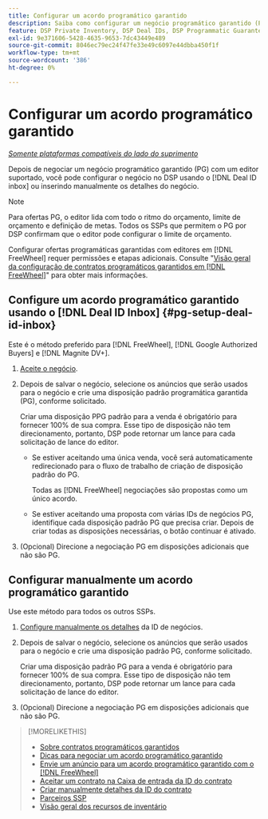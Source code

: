```yaml
---
title: Configurar um acordo programático garantido
description: Saiba como configurar um negócio programático garantido (PG) que você negociou com um editor.
feature: DSP Private Inventory, DSP Deal IDs, DSP Programmatic Guaranteed Deals
exl-id: 9e371606-5428-4635-9653-7dc43449e489
source-git-commit: 8046ec79ec24f47fe33e49c6097e44dbba450f1f
workflow-type: tm+mt
source-wordcount: '386'
ht-degree: 0%

---
```


# Configurar um acordo programático garantido

*[Somente plataformas compatíveis do lado do suprimento](programmatic-guaranteed-about.md)*

Depois de negociar um negócio programático garantido (PG) com um editor suportado, você pode configurar o negócio no DSP usando o [!DNL Deal ID inbox] ou inserindo manualmente os detalhes do negócio.

>[!NOTE]
>
> Para ofertas PG, o editor lida com todo o ritmo do orçamento, limite de orçamento e definição de metas. Todos os SSPs que permitem o PG por DSP confirmam que o editor pode configurar o limite de orçamento.
>
> Configurar ofertas programáticas garantidas com editores em [!DNL FreeWheel] requer permissões e etapas adicionais. Consulte &quot;[Visão geral da configuração de contratos programáticos garantidos em [!DNL FreeWheel]](freewheel-overview.md)&quot; para obter mais informações.

## Configure um acordo programático garantido usando o [!DNL Deal ID Inbox] {#pg-setup-deal-id-inbox}

Este é o método preferido para [!DNL FreeWheel], [!DNL Google Authorized Buyers] e [!DNL Magnite DV+].

1. [Aceite o negócio](deal-id-inbox-accept.md).

1. Depois de salvar o negócio, selecione os anúncios que serão usados para o negócio e crie uma disposição padrão programática garantida (PG), conforme solicitado.

   Criar uma disposição PPG padrão para a venda é obrigatório para fornecer 100% de sua compra. Esse tipo de disposição não tem direcionamento, portanto, DSP pode retornar um lance para cada solicitação de lance do editor.

   * Se estiver aceitando uma única venda, você será automaticamente redirecionado para o fluxo de trabalho de criação de disposição padrão do PG.

      Todas as [!DNL FreeWheel] negociações são propostas como um único acordo.

   * Se estiver aceitando uma proposta com várias IDs de negócios PG, identifique cada disposição padrão PG que precisa criar. Depois de criar todas as disposições necessárias, o botão continuar é ativado.

1. (Opcional) Direcione a negociação PG em disposições adicionais que não são PG.

## Configurar manualmente um acordo programático garantido

Use este método para todos os outros SSPs.

1. [Configure manualmente os detalhes](deal-id-create.md) da ID de negócios.

1. Depois de salvar o negócio, selecione os anúncios que serão usados para o negócio e crie uma disposição padrão PG, conforme solicitado.

   Criar uma disposição padrão PG para a venda é obrigatório para fornecer 100% de sua compra. Esse tipo de disposição não tem direcionamento, portanto, DSP pode retornar um lance para cada solicitação de lance do editor.

1. (Opcional) Direcione a negociação PG em disposições adicionais que não são PG.

>[!MORELIKETHIS]
>
>* [Sobre contratos programáticos garantidos](programmatic-guaranteed-about.md)
>* [Dicas para negociar um acordo programático garantido](/help/dsp/inventory/programmatic-guaranteed-tips.md)
>* [Envie um anúncio para um acordo programático garantido com o [!DNL FreeWheel]](freewheel-submit.md)
>* [Aceitar um contrato na Caixa de entrada da ID do contrato](deal-id-inbox-accept.md)
>* [Criar manualmente detalhes da ID do contrato](deal-id-create.md)
>* [Parceiros SSP](ssp-partners.md)
>* [Visão geral dos recursos de inventário](inventory-overview.md)

